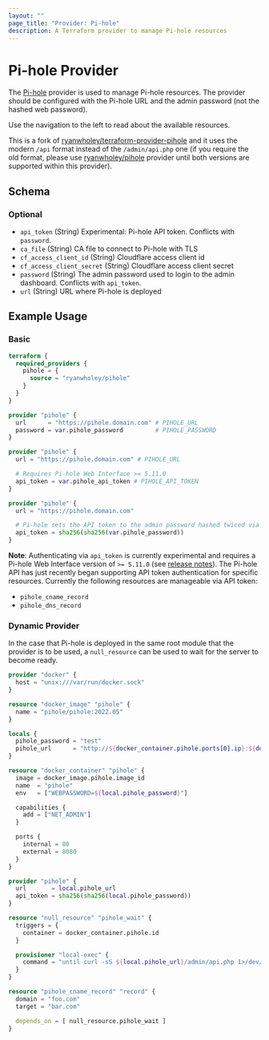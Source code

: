 ```yaml
---
layout: ""
page_title: "Provider: Pi-hole"
description: A Terraform provider to manage Pi-hole resources
---
```


# Pi-hole Provider

The [Pi-hole](https://pi-hole.net) provider is used to manage Pi-hole resources. The provider should be configured with the Pi-hole URL and the admin password (not the hashed web password).

Use the navigation to the left to read about the available resources.

This is a fork of [ryanwholey/terraform-provider-pihole](https://github.com/ryanwholey/terraform-provider-proxmox) and it uses the modern `/api` format instead of the `/admin/api.php` one (if you require the old format, please use [ryanwholey/pihole](https://registry.terraform.io/providers/ryanwholey/pihole/latest/docs) provider until both versions are supported within this provider).

<!-- schema generated by tfplugindocs -->
## Schema

### Optional

- `api_token` (String) Experimental: Pi-hole API token. Conflicts with `password`.
- `ca_file` (String) CA file to connect to Pi-hole with TLS
- `cf_access_client_id` (String) Cloudflare access client id
- `cf_access_client_secret` (String) Cloudflare access client secret
- `password` (String) The admin password used to login to the admin dashboard. Conflicts with `api_token`.
- `url` (String) URL where Pi-hole is deployed

## Example Usage

### Basic

```terraform
terraform {
  required_providers {
    pihole = {
      source = "ryanwholey/pihole"
    }
  }
}

provider "pihole" {
  url      = "https://pihole.domain.com" # PIHOLE_URL
  password = var.pihole_password         # PIHOLE_PASSWORD
}

provider "pihole" {
  url = "https://pihole.domain.com" # PIHOLE_URL

  # Requires Pi-hole Web Interface >= 5.11.0
  api_token = var.pihole_api_token # PIHOLE_API_TOKEN
}

provider "pihole" {
  url = "https://pihole.domain.com"

  # Pi-hole sets the API token to the admin password hashed twiced via SHA-256
  api_token = sha256(sha256(var.pihole_password))
}
```

**Note**: Authenticating via `api_token` is currently experimental and requires a Pi-hole Web Interface version of `>= 5.11.0` (see [release notes](https://github.com/pi-hole/AdminLTE/releases/tag/v5.11)). The Pi-hole API has just recently began supporting API token authentication for specific resources. Currently the following resources are manageable via API token:

- `pihole_cname_record`
- `pihole_dns_record`

### Dynamic Provider

In the case that Pi-hole is deployed in the same root module that the provider is to be used, a `null_resource` can be used to wait for the server to become ready.

```terraform
provider "docker" {
  host = "unix:///var/run/docker.sock"
}

resource "docker_image" "pihole" {
  name = "pihole/pihole:2022.05"
}

locals {
  pihole_password = "test"
  pihole_url      = "http://${docker_container.pihole.ports[0].ip}:${docker_container.pihole.ports[0].external}"
}

resource "docker_container" "pihole" {
  image = docker_image.pihole.image_id
  name  = "pihole"
  env   = ["WEBPASSWORD=${local.pihole_password}"]

  capabilities {
    add = ["NET_ADMIN"]
  }

  ports {
    internal = 80
    external = 8080
  }
}

provider "pihole" {
  url       = local.pihole_url
  api_token = sha256(sha256(local.pihole_password))
}

resource "null_resource" "pihole_wait" {
  triggers = {
    container = docker_container.pihole.id
  }

  provisioner "local-exec" {
    command = "until curl -sS ${local.pihole_url}/admin/api.php 1>/dev/null ; do echo waiting for Pi-hole API && sleep 1 ; done"
  }
}

resource "pihole_cname_record" "record" {
  domain = "foo.com"
  target = "bar.com"

  depends_on = [ null_resource.pihole_wait ]
}
```
